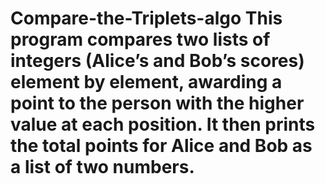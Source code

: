 # Compare-the-Triplets-algo This program compares two lists of integers (Alice’s and Bob’s scores) element by element, awarding a point to the person with the higher value at each position. It then prints the total points for Alice and Bob as a list of two numbers.
